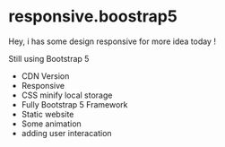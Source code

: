 # responsive.boostrap5
Hey, i has some design responsive for more idea today !

Still using Bootstrap 5

- CDN Version
- Responsive
- CSS minify local storage
- Fully Bootstrap 5 Framework
- Static website
- Some animation
- adding user interacation
